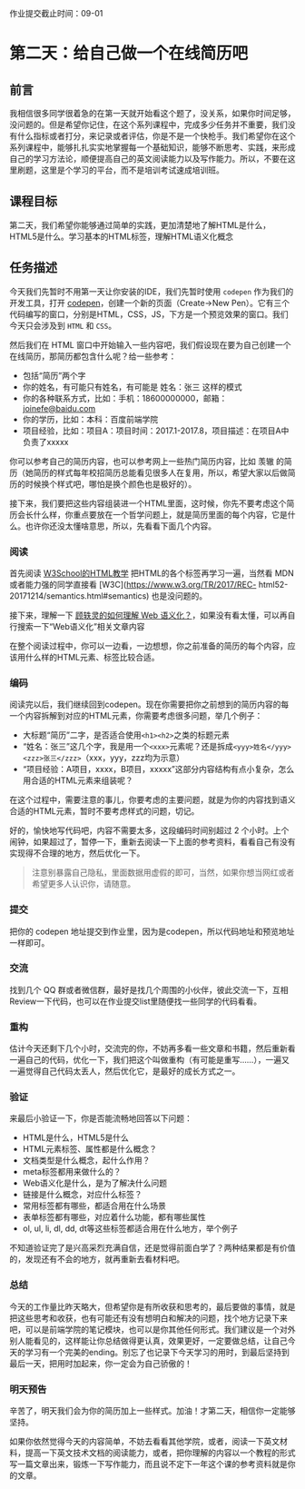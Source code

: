 作业提交截止时间：09-01

# 第二天：给自己做一个在线简历吧

## 前言

我相信很多同学很着急的在第一天就开始看这个题了，没关系，如果你时间足够，没问题的。但是希望你记住，在这个系列课程中，完成多少任务并不重要，我们没有什么指标或者打分，来记录或者评估，你是不是一个快枪手。我们希望你在这个系列课程中，能够扎扎实实地掌握每一个基础知识，能够不断思考、实践，来形成自己的学习方法论，顺便提高自己的英文阅读能力以及写作能力。所以，不要在这里刷题，这里是个学习的平台，而不是培训考试速成培训班。

## 课程目标

第二天，我们希望你能够通过简单的实践，更加清楚地了解HTML是什么，HTML5是什么。学习基本的HTML标签，理解HTML语义化概念

## 任务描述

今天我们先暂时不用第一天让你安装的IDE，我们先暂时使用 `codepen` 作为我们的开发工具，打开
[codepen](https://codepen.io/)，创建一个新的页面（Create->New
Pen）。它有三个代码编写的窗口，分别是HTML，CSS，JS，下方是一个预览效果的窗口。我们今天只会涉及到 `HTML` 和 `CSS`。

然后我们在 HTML 窗口中开始输入一些内容吧，我们假设现在要为自己创建一个在线简历，那简历都包含什么呢？给一些参考：

  * 包括“简历”两个字
  * 你的姓名，有可能只有姓名，有可能是 姓名：张三 这样的模式
  * 你的各种联系方式，比如：手机：18600000000，邮箱：joinefe@baidu.com
  * 你的学历，比如：本科：百度前端学院
  * 项目经验，比如：项目A：项目时间：2017.1-2017.8，项目描述：在项目A中负责了xxxxx

你可以参考自己的简历内容，也可以参考网上一些热门简历内容，比如 羡辙
的简历（她简历的样式每年校招简历总能看见很多人在复用，所以，希望大家以后做简历的时候换个样式吧，哪怕是换个颜色也是极好的）。

接下来，我们要把这些内容组装进一个HTML里面，这时候，你先不要考虑这个简历会长什么样，你重点要放在一个哲学问题上，就是简历里面的每个内容，它是什么。也许你还没太懂啥意思，所以，先看看下面几个内容。

### 阅读

首先阅读 [W3School的HTML教学](http://www.w3school.com.cn/html/index.asp)
把HTML的各个标签再学习一遍，当然看 MDN 或者能力强的同学直接看 [W3C](https://www.w3.org/TR/2017/REC-
html52-20171214/semantics.html#semantics) 也是没问题的。

接下来，理解一下 [顾轶灵的如何理解 Web
语义化？](https://www.zhihu.com/question/20455165)，如果没有看太懂，可以再自行搜索一下“Web语义化”相关文章内容

在整个阅读过程中，你可以一边看，一边想想，你之前准备的简历的每个内容，应该用什么样的HTML元素、标签比较合适。

### 编码

阅读完以后，我们继续回到codepen。现在你需要把你之前想到的简历内容的每一个内容拆解到对应的HTML元素，你需要考虑很多问题，举几个例子：

  * 大标题“简历”二字，是否适合使用`<h1><h2>`之类的标题元素
  * “姓名：张三”这几个字，我是用一个`<xxx>`元素呢？还是拆成`<yyy>姓名</yyy><zzz>张三</zzz>`（xxx，yyy，zzz均为示意）
  * “项目经验：A项目，xxxx，B项目，xxxxx”这部分内容结构有点小复杂，怎么用合适的HTML元素来组装呢？

在这个过程中，需要注意的事儿，你要考虑的主要问题，就是为你的内容找到语义合适的HTML元素，暂时不要考虑样式的问题，切记。

好的，愉快地写代码吧，内容不需要太多，这段编码时间别超过 2
个小时。上个闹钟，如果超过了，暂停一下，重新去阅读一下上面的参考资料，看看自己有没有实现得不合理的地方，然后优化一下。

> 注意别暴露自己隐私，里面数据用虚假的即可，当然，如果你想当网红或者希望更多人认识你，请随意。

### 提交

把你的 codepen 地址提交到作业里，因为是codepen，所以代码地址和预览地址一样即可。

### 交流

找到几个 QQ 群或者微信群，最好是找几个周围的小伙伴，彼此交流一下，互相Review一下代码，也可以在作业提交list里随便找一些同学的代码看看。

### 重构

估计今天还剩下几个小时，交流完的你，不妨再多看一些文章和书籍，然后重新看一遍自己的代码，优化一下，我们把这个叫做重构（有可能是重写……），一遍又一遍觉得自己代码太丢人，然后优化它，是最好的成长方式之一。

### 验证

来最后小验证一下，你是否能流畅地回答以下问题：

  * HTML是什么，HTML5是什么
  * HTML元素标签、属性都是什么概念？
  * 文档类型是什么概念，起什么作用？
  * meta标签都用来做什么的？
  * Web语义化是什么，是为了解决什么问题
  * 链接是什么概念，对应什么标签？
  * 常用标签都有哪些，都适合用在什么场景
  * 表单标签都有哪些，对应着什么功能，都有哪些属性
  * ol, ul, li, dl, dd, dt等这些标签都适合用在什么地方，举个例子

不知道验证完了是兴高采烈充满自信，还是觉得前面白学了？两种结果都是有价值的，发现还有不会的地方，就再重新去看材料吧。

### 总结

今天的工作量比昨天略大，但希望你是有所收获和思考的，最后要做的事情，就是把这些思考和收获，也有可能还有没有想明白和解决的问题，找个地方记录下来吧，可以是前端学院的笔记模块，也可以是你其他任何形式。我们建议是一个对外别人能看见的，这样能让你总结做得更认真，效果更好，一定要做总结，让自己今天的学习有一个完美的ending。别忘了也记录下今天学习的用时，到最后坚持到最后一天，把用时加起来，你一定会为自己骄傲的！

### 明天预告

辛苦了，明天我们会为你的简历加上一些样式。加油！才第二天，相信你一定能够坚持。

>
如果你依然觉得今天的内容简单，不妨去看看其他学院，或者，阅读一下英文材料，提高一下英文技术文档的阅读能力，或者，把你理解的内容以一个教程的形式写一篇文章出来，锻炼一下写作能力，而且说不定下一年这个课的参考资料就是你的文章。

